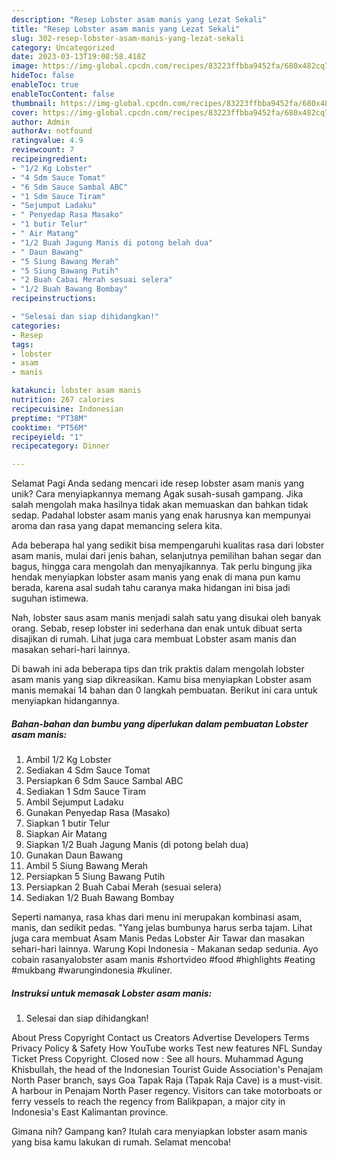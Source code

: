 ```yaml
---
description: "Resep Lobster asam manis yang Lezat Sekali"
title: "Resep Lobster asam manis yang Lezat Sekali"
slug: 302-resep-lobster-asam-manis-yang-lezat-sekali
category: Uncategorized
date: 2023-03-13T19:08:58.418Z
image: https://img-global.cpcdn.com/recipes/83223ffbba9452fa/680x482cq70/lobster-asam-manis-foto-resep-utama.jpg
hideToc: false
enableToc: true
enableTocContent: false
thumbnail: https://img-global.cpcdn.com/recipes/83223ffbba9452fa/680x482cq70/lobster-asam-manis-foto-resep-utama.jpg
cover: https://img-global.cpcdn.com/recipes/83223ffbba9452fa/680x482cq70/lobster-asam-manis-foto-resep-utama.jpg
author: Admin
authorAv: notfound
ratingvalue: 4.9
reviewcount: 7
recipeingredient:
- "1/2 Kg Lobster"
- "4 Sdm Sauce Tomat"
- "6 Sdm Sauce Sambal ABC"
- "1 Sdm Sauce Tiram"
- "Sejumput Ladaku"
- " Penyedap Rasa Masako"
- "1 butir Telur"
- " Air Matang"
- "1/2 Buah Jagung Manis di potong belah dua"
- " Daun Bawang"
- "5 Siung Bawang Merah"
- "5 Siung Bawang Putih"
- "2 Buah Cabai Merah sesuai selera"
- "1/2 Buah Bawang Bombay"
recipeinstructions:

- "Selesai dan siap dihidangkan!"
categories:
- Resep
tags:
- lobster
- asam
- manis

katakunci: lobster asam manis 
nutrition: 267 calories
recipecuisine: Indonesian
preptime: "PT38M"
cooktime: "PT56M"
recipeyield: "1"
recipecategory: Dinner

---
```



Selamat Pagi Anda sedang mencari ide resep lobster asam manis yang unik? Cara menyiapkannya memang Agak susah-susah gampang. Jika salah mengolah maka hasilnya tidak akan memuaskan dan bahkan tidak sedap. Padahal lobster asam manis yang enak harusnya kan mempunyai aroma dan rasa yang dapat memancing selera kita.


Ada beberapa hal yang sedikit bisa mempengaruhi kualitas rasa dari lobster asam manis, mulai dari jenis bahan, selanjutnya pemilihan bahan segar dan bagus, hingga cara mengolah dan menyajikannya. Tak perlu bingung jika hendak menyiapkan lobster asam manis yang enak di mana pun kamu berada, karena asal sudah tahu caranya maka hidangan ini bisa jadi suguhan istimewa.

Nah, lobster saus asam manis menjadi salah satu yang disukai oleh banyak orang. Sebab, resep lobster ini sederhana dan enak untuk dibuat serta disajikan di rumah. Lihat juga cara membuat Lobster asam manis dan masakan sehari-hari lainnya.


Di bawah ini ada beberapa tips dan trik praktis dalam mengolah lobster asam manis yang siap dikreasikan. Kamu bisa menyiapkan Lobster asam manis memakai 14 bahan dan 0 langkah pembuatan. Berikut ini cara untuk menyiapkan hidangannya.

<!--inarticleads1-->

##### Bahan-bahan dan bumbu yang diperlukan dalam pembuatan Lobster asam manis:

1. Ambil 1/2 Kg Lobster
1. Sediakan 4 Sdm Sauce Tomat
1. Persiapkan 6 Sdm Sauce Sambal ABC
1. Sediakan 1 Sdm Sauce Tiram
1. Ambil Sejumput Ladaku
1. Gunakan  Penyedap Rasa (Masako)
1. Siapkan 1 butir Telur
1. Siapkan  Air Matang
1. Siapkan 1/2 Buah Jagung Manis (di potong belah dua)
1. Gunakan  Daun Bawang
1. Ambil 5 Siung Bawang Merah
1. Persiapkan 5 Siung Bawang Putih
1. Persiapkan 2 Buah Cabai Merah (sesuai selera)
1. Sediakan 1/2 Buah Bawang Bombay


Seperti namanya, rasa khas dari menu ini merupakan kombinasi asam, manis, dan sedikit pedas. &#34;Yang jelas bumbunya harus serba tajam. Lihat juga cara membuat Asam Manis Pedas Lobster Air Tawar dan masakan sehari-hari lainnya. Warung Kopi Indonesia - Makanan sedap sedunia. Ayo cobain rasanyalobster asam manis #shortvideo #food #highlights #eating #mukbang #warungindonesia #kuliner. 

<!--inarticleads2-->

##### Instruksi untuk memasak Lobster asam manis:


1. Selesai dan siap dihidangkan!

About Press Copyright Contact us Creators Advertise Developers Terms Privacy Policy &amp; Safety How YouTube works Test new features NFL Sunday Ticket Press Copyright. Closed now : See all hours. Muhammad Agung Khisbullah, the head of the Indonesian Tourist Guide Association&#39;s Penajam North Paser branch, says Goa Tapak Raja (Tapak Raja Cave) is a must-visit. A harbour in Penajam North Paser regency. Visitors can take motorboats or ferry vessels to reach the regency from Balikpapan, a major city in Indonesia&#39;s East Kalimantan province. 

Gimana nih? Gampang kan? Itulah cara menyiapkan lobster asam manis yang bisa kamu lakukan di rumah. Selamat mencoba!
